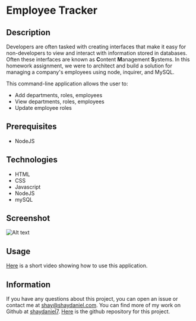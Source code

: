 # Employee Tracker

## Description

Developers are often tasked with creating interfaces that make it easy for non-developers to view and interact with information stored in databases. Often these interfaces are known as **C**ontent **M**anagement **S**ystems. In this homework assignment, we were to architect and build a solution for managing a company's employees using node, inquirer, and MySQL.
  
This command-line application allows the user to:
  * Add departments, roles, employees
  * View departments, roles, employees
  * Update employee roles

## Prerequisites

* NodeJS

## Technologies

* HTML
* CSS
* Javascript
* NodeJS
* mySQL

## Screenshot

![Alt text](***.png "Screenshot")

## Usage

[Here](https://**** "Link to video showing how to use this app") is a short video showing how to use this application.

## Information

If you have any questions about this project, you can open an issue or contact me at shay@shaydaniel.com. You can find more of my work on Github at [shaydaniel7](https://github.com/shaydaniel7/).  [Here](https://github.com/shaydaniel7/employee.tracker "Link to github repository") is the github repository for this project.


